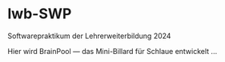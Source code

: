 # lwb-SWP
 Softwarepraktikum der Lehrerweiterbildung 2024

Hier wird BrainPool — das Mini-Billard für Schlaue entwickelt ...